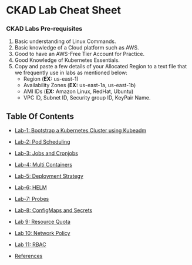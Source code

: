 
# CKAD Lab Cheat Sheet

### CKAD Labs Pre-requisites
1. Basic understanding of Linux Commands.
2. Basic knowledge of a Cloud platform such as AWS.
3. Good to have an AWS-Free Tier Account for Practice.
4. Good Knowledge of Kubernetes Essentials.
5. Copy and paste a few details of your Allocated Region to a text file that we frequently use in labs as mentioned below:
     - Region (**EX:** us-east-1)
     - Availability Zones (**EX:** us-east-1a, us-east-1b)
     - AMI IDs (**EX:** Amazon Linux, RedHat, Ubuntu)
     - VPC ID, Subnet ID, Security group ID, KeyPair Name.

## Table Of Contents
* [Lab-1: Bootstrap a Kubernetes Cluster using Kubeadm](https://github.com/Mehar-Nafis/CKAD-Batch25/blob/main/Bootstrap%20a%20Kubernetes%20Cluster%20using%20Kubeadm.md)
* [Lab-2: Pod Scheduling](https://github.com/Mehar-Nafis/CKAD-Batch25/blob/main/Pod%20Scheduling.md)
* [Lab-3: Jobs and Cronjobs](https://github.com/Mehar-Nafis/CKAD-Batch25/blob/main/Jobs%20and%20Cronjobs.md)
* [Lab-4: Multi Containers](https://github.com/Mehar-Nafis/CKAD-Batch25/blob/main/Multi-containers.md)
* [Lab-5: Deployment Strategy](https://github.com/Mehar-Nafis/CKAD-Batch25/blob/main/Deployment%20Strategy.md)
* [Lab-6: HELM](https://github.com/Mehar-Nafis/CKAD-Batch25/blob/main/Helm.md)
* [Lab-7: Probes](https://github.com/Mehar-Nafis/CKAD-Batch25/blob/main/Probes.md)
* [Lab-8: ConfigMaps and Secrets](https://github.com/Mehar-Nafis/CKAD-Batch25/blob/main/ConfigMaps%20and%20Secrets.md)
* [Lab 9: Resource Quota](https://github.com/Mehar-Nafis/CKAD-Batch25/blob/main/Resource%20Quotas.md)
* [Lab 10: Network Policy](https://github.com/Mehar-Nafis/CKAD-Batch25/blob/main/Network%20Policy.md)
* [Lab 11: RBAC](https://github.com/Mehar-Nafis/CKAD-Batch25/blob/main/RBAC.md)



* [References](https://github.com/Mehar-Nafis/CKAD-Batch25/blob/main/References.md)

